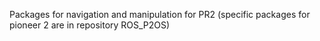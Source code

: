 Packages for navigation and manipulation for PR2
(specific packages for pioneer 2 are in repository ROS_P2OS)
